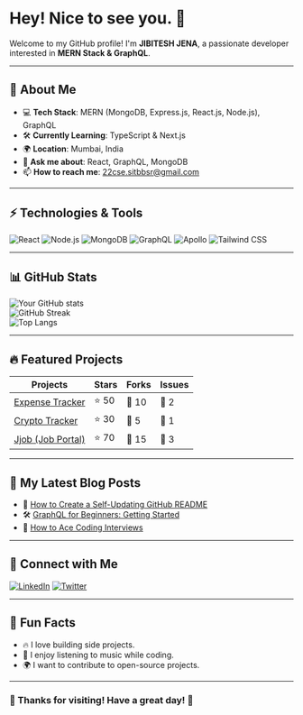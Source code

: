 # Hey! Nice to see you. 👋

Welcome to my GitHub profile! I'm **JIBITESH JENA**, a passionate developer interested in **MERN Stack & GraphQL**.

---

## 🚀 About Me  
- 💻 **Tech Stack**: MERN (MongoDB, Express.js, React.js, Node.js), GraphQL  
- 🛠 **Currently Learning**: TypeScript & Next.js  
- 🌍 **Location**: Mumbai, India  
- 💬 **Ask me about**: React, GraphQL, MongoDB  
- 📫 **How to reach me**: 22cse.sitbbsr@gmail.com 

---

## ⚡ Technologies & Tools  
![React](https://img.shields.io/badge/React-20232A?style=for-the-badge&logo=react&logoColor=61DAFB)
![Node.js](https://img.shields.io/badge/Node.js-43853D?style=for-the-badge&logo=node.js&logoColor=white)
![MongoDB](https://img.shields.io/badge/MongoDB-4EA94B?style=for-the-badge&logo=mongodb&logoColor=white)
![GraphQL](https://img.shields.io/badge/GraphQL-E10098?style=for-the-badge&logo=graphql&logoColor=white)
![Apollo](https://img.shields.io/badge/Apollo_GraphQL-311C87?style=for-the-badge&logo=apollo-graphql&logoColor=white)
![Tailwind CSS](https://img.shields.io/badge/TailwindCSS-38B2AC?style=for-the-badge&logo=tailwind-css&logoColor=white)

---

## 📊 GitHub Stats  
![Your GitHub stats](https://github-readme-stats.vercel.app/api?username=your-username&show_icons=true&theme=dark)  
![GitHub Streak](https://github-readme-streak-stats.herokuapp.com/?user=your-username&theme=dark)  
![Top Langs](https://github-readme-stats.vercel.app/api/top-langs/?username=your-username&layout=compact&theme=dark)  

---

## 🔥 Featured Projects  
| Projects | Stars | Forks | Issues |
|----------|------|-------|--------|
| [Expense Tracker](https://github.com/your-username/expense-tracker) | ⭐ 50 | 🍴 10 | 🐞 2 |
| [Crypto Tracker](https://github.com/your-username/crypto-tracker) | ⭐ 30 | 🍴 5 | 🐞 1 |
| [Jjob (Job Portal)](https://github.com/your-username/jjob) | ⭐ 70 | 🍴 15 | 🐞 3 |

---

## 📖 My Latest Blog Posts  
- 📝 [How to Create a Self-Updating GitHub README](https://medium.com/@yourusername/how-to-create-a-self-updating-github-readme-123456)
- 🛠 [GraphQL for Beginners: Getting Started](https://medium.com/@yourusername/graphql-for-beginners-123456)
- 🎯 [How to Ace Coding Interviews](https://medium.com/@yourusername/how-to-ace-coding-interviews-123456)

---

## 💬 Connect with Me  
[![LinkedIn](https://img.shields.io/badge/LinkedIn-blue?style=for-the-badge&logo=linkedin&logoColor=white)]([https://www.linkedin.com/in/your-profile](https://www.linkedin.com/in/jibitesh-jena-072102248/))  
[![Twitter](https://img.shields.io/badge/Twitter-blue?style=for-the-badge&logo=twitter&logoColor=white)]([https://twitter.com/yourhandle](https://x.com/JibiteshJ))  
 

---

## 🎯 Fun Facts  
- 🔥 I love building side projects.  
- 🎵 I enjoy listening to music while coding.  
- 🌍 I want to contribute to open-source projects.

---

### 🌟 Thanks for visiting! Have a great day! 🚀  

